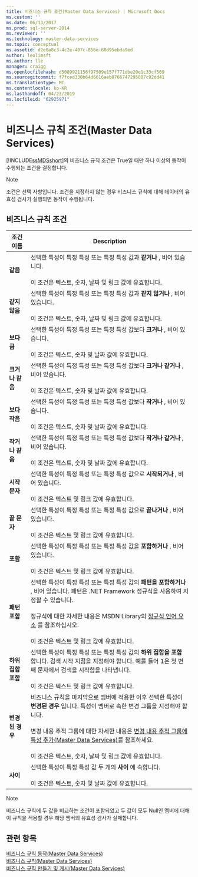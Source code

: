 ```yaml
---
title: 비즈니스 규칙 조건(Master Data Services) | Microsoft Docs
ms.custom: ''
ms.date: 06/13/2017
ms.prod: sql-server-2014
ms.reviewer: ''
ms.technology: master-data-services
ms.topic: conceptual
ms.assetid: d2e0a8c3-4c2e-407c-856e-68d95ebda9ed
author: leolimsft
ms.author: lle
manager: craigg
ms.openlocfilehash: d5089921156f97509e157f771dbe20e1c33cf569
ms.sourcegitcommit: f7fced330b64d6616aeb8766747295807c92dd41
ms.translationtype: MT
ms.contentlocale: ko-KR
ms.lasthandoff: 04/23/2019
ms.locfileid: "62925971"
---
```

# <a name="business-rule-conditions-master-data-services"></a>비즈니스 규칙 조건(Master Data Services)
  [!INCLUDE[ssMDSshort](../includes/ssmdsshort-md.md)]의 비즈니스 규칙 조건은 True일 때만 하나 이상의 동작이 수행되는 조건을 결정합니다.  
  
> [!NOTE]  
>  조건은 선택 사항입니다. 조건을 지정하지 않는 경우 비즈니스 규칙에 대해 데이터의 유효성 검사가 실행되면 동작이 수행됩니다.  
  
## <a name="business-rule-conditions"></a>비즈니스 규칙 조건  
  
|조건 이름|Description|  
|--------------------|-----------------|  
|**같음**|선택한 특성이 특정 특성 또는 특정 특성 값과 **같거나** , 비어 있습니다.<br /><br /> 이 조건은 텍스트, 숫자, 날짜 및 링크 값에 유효합니다.|  
|**같지 않음**|선택한 특성이 특정 특성 또는 특정 특성 값과 **같지 않거나** , 비어 있습니다.<br /><br /> 이 조건은 텍스트, 숫자, 날짜 및 링크 값에 유효합니다.|  
|**보다 큼**|선택한 특성이 특정 특성 또는 특정 특성 값보다 **크거나** , 비어 있습니다.<br /><br /> 이 조건은 텍스트, 숫자 및 날짜 값에 유효합니다.|  
|**크거나 같음**|선택한 특성이 특정 특성 또는 특정 특성 값보다 **크거나 같거나** , 비어 있습니다.<br /><br /> 이 조건은 텍스트, 숫자 및 날짜 값에 유효합니다.|  
|**보다 작음**|선택한 특성이 특정 특성 또는 특정 특성 값보다 **작거나** , 비어 있습니다.<br /><br /> 이 조건은 텍스트, 숫자 및 날짜 값에 유효합니다.|  
|**작거나 같음**|선택한 특성이 특정 특성 또는 특정 특성 값보다 **작거나 같거나** , 비어 있습니다.<br /><br /> 이 조건은 텍스트, 숫자 및 날짜 값에 유효합니다.|  
|**시작 문자**|선택한 특성이 특정 특성 또는 특정 특성 값으로 **시작되거나** , 비어 있습니다.<br /><br /> 이 조건은 텍스트 및 링크 값에 유효합니다.|  
|**끝 문자**|선택한 특성이 특정 특성 또는 특정 특성 값으로 **끝나거나** , 비어 있습니다.<br /><br /> 이 조건은 텍스트 및 링크 값에 유효합니다.|  
|**포함**|선택한 특성이 특정 특성 또는 특정 특성 값을 **포함하거나** , 비어 있습니다.<br /><br /> 이 조건은 텍스트 및 링크 값에 유효합니다.|  
|**패턴 포함**|선택한 특성이 특정 특성 또는 특정 특성 값의 **패턴을 포함하거나** , 비어 있습니다. 패턴은 .NET Framework 정규식을 사용하여 지정할 수 있습니다.<br /><br /> 정규식에 대한 자세한 내용은 MSDN Library의 [정규식 언어 요소](https://go.microsoft.com/fwlink/?LinkId=164401) 를 참조하십시오.<br /><br /> 이 조건은 텍스트 및 링크 값에 유효합니다.|  
|**하위 집합 포함**|선택한 특성이 특정 특성 또는 특정 특성 값의 **하위 집합을 포함** 합니다. 검색 시작 지점을 지정해야 합니다. 예를 들어 1은 첫 번째 문자에서 검색을 시작함을 나타냅니다.<br /><br /> 이 조건은 텍스트 및 링크 값에 유효합니다.|  
|**변경된 경우**|비즈니스 규칙을 마지막으로 멤버에 적용한 이후 선택한 특성이 **변경된 경우** 입니다. 특성이 멤버로 속한 변경 그룹을 지정해야 합니다.<br /><br /> 변경 내용 추적 그룹에 대한 자세한 내용은 [변경 내용 추적 그룹에 특성 추가&#40;Master Data Services&#41;](add-attributes-to-a-change-tracking-group-master-data-services.md)를 참조하세요.<br /><br /> 이 조건은 텍스트, 숫자, 날짜 및 링크 값에 유효합니다.|  
|**사이**|선택한 특성이 특정 특성 값 두 개의 **사이** 에 속합니다.<br /><br /> 이 조건은 텍스트, 숫자 및 날짜 값에 유효합니다.|  
  
> [!NOTE]  
>  비즈니스 규칙에 두 값을 비교하는 조건이 포함되었고 두 값이 모두 Null인 멤버에 대해 이 규칙을 적용할 경우 해당 멤버의 유효성 검사가 실패합니다.  
  
## <a name="see-also"></a>관련 항목  
 [비즈니스 규칙 동작&#40;Master Data Services&#41;](../../2014/master-data-services/business-rule-actions-master-data-services.md)   
 [비즈니스 규칙&#40;Master Data Services&#41;](../../2014/master-data-services/business-rules-master-data-services.md)   
 [비즈니스 규칙 만들기 및 게시&#40;Master Data Services&#41;](../../2014/master-data-services/create-and-publish-a-business-rule-master-data-services.md)  
  
  
